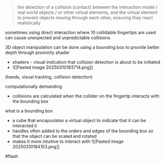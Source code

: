 > the detection of a collision (contact) between the interaction model / real world objects / or other virtual elements, and the virtual element to prevent objects moving through each other, ensuring they react realistically 

sometimes using direct interaction where 10 collidable fingertips are used can cause unexpected and unpredictable collisions

3D object manipulation can be done using a bounding box to provide better depth through proximity shader
- shaders - visual indication that collision detection is about to be initiated
- ![[Pasted image 20250310183714.png]]

(hands, visual tracking, collision detection)

computationally demanding
- collisions are calculated when the collider on the fingertip interacts with the bounding box 

what is a bounding box 
- a cube that encapsulates a virtual object to indicate that it can be interacted it
- handles often added to the orders and edges of the bounding box so that the object can be scaled and rotated 
- makes it more intuitive to interact with ![[Pasted image 20250310184153.png]]

#flash 